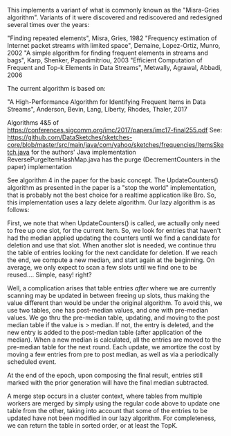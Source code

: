 This implements a variant of what is commonly known as the "Misra-Gries algorithm".
 Variants of it were discovered and rediscovered and redesigned several times over the years:

  "Finding repeated elements", Misra, Gries, 1982
  "Frequency estimation of Internet packet streams with limited space", Demaine, Lopez-Ortiz, Munro, 2002
  "A simple algorithm for finding frequent elements in streams and bags", Karp, Shenker, Papadimitriou, 2003
  "Efficient Computation of Frequent and Top-k Elements in Data Streams", Metwally, Agrawal, Abbadi, 2006

The current algorithm is based on:

  "A High-Performance Algorithm for Identifying Frequent Items in Data Streams",
      Anderson, Bevin, Lang, Liberty, Rhodes, Thaler, 2017

Algorithms 4&5 of https://conferences.sigcomm.org/imc/2017/papers/imc17-final255.pdf
 See: https://github.com/DataSketches/sketches-core/blob/master/src/main/java/com/yahoo/sketches/frequencies/ItemsSketch.java
  for the authors' Java implementation
  ReversePurgeItemHashMap.java has the purge (DecrementCounters in the paper) implementation

See algorithm 4 in the paper for the basic concept.
 The UpdateCounters() algorithm as presented in the paper is a "stop the world" implementation, that
 is probably not the best choice for a realtime application like Bro.  So, this implementation uses
 a lazy delete algorithm.  Our lazy algorithm is as follows:

 First, we note that when UpdateCounters() is called, we actually only need to free up one slot,
  for the current item.
 So, we look for entries that haven't had the median applied updating the counters until we find a
  candidate for deletion and use that slot.  When another slot is needed, we continue thru the
  table of entries looking for the next candidate for deletion.  If we reach the end, we compute
  a new median, and start again at the beginning.  On average, we only expect to scan a few slots
  until we find one to be reused....  Simple, easy!  right?

 Well, a complication arises that table entries *after* where we are currently scanning may
  be updated in between freeing up slots, thus making the value different than would be under
  the original algorithm.  To avoid this, we use two tables, one has post-median values,
  and one with pre-median values.  We go thru the pre-median table, updating, and moving to
  the post median table if the value is > median.  If not, the entry is deleted, and the
  new entry is added to the post-median table (after application of the median).  When a
  new median is calculated, all the entries are moved to the pre-median table for the
  next round.  Each update, we amortize the cost by moving a few entries from pre to
  post median, as well as via a periodically scheduled event.

  At the end of the epoch, upon composing the final result, entries still marked with the
  prior generation will have the final median subtracted.

 A merge step occurs in a cluster context, where tables from multiple workers are merged by
  simply using the regular code above to update one table from the other, taking into account
  that some of the entries to be updated have not been modified in our lazy algorithm.
  For completeness, we can return the table in sorted order, or at least the TopK.
